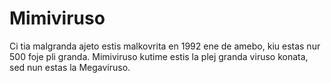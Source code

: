# Mimiviruso

Ci tia malgranda ajeto estis malkovrita en 1992 ene de amebo, kiu estas nur 500
foje pli granda. Mimiviruso kutime estis la plej granda viruso konata, sed nun
estas la Megaviruso.
